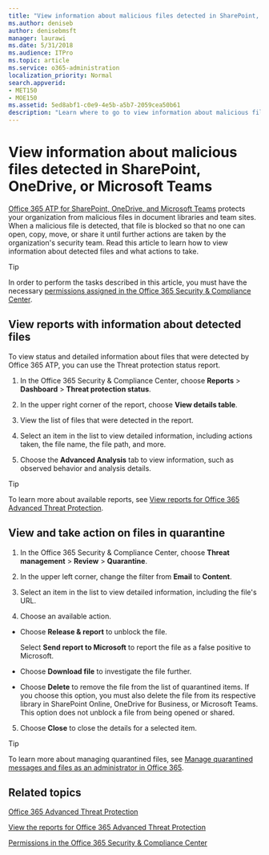 ```yaml
---
title: "View information about malicious files detected in SharePoint, OneDrive, or Microsoft Teams"
ms.author: deniseb
author: denisebmsft
manager: laurawi
ms.date: 5/31/2018
ms.audience: ITPro
ms.topic: article
ms.service: o365-administration
localization_priority: Normal
search.appverid:
- MET150
- MOE150
ms.assetid: 5ed8abf1-c0e9-4e5b-a5b7-2059cea50b61
description: "Learn where to go to view information about malicious files detected in SharePoint, OneDrive, or Teams, and how to take action on those files."
---
```


# View information about malicious files detected in SharePoint, OneDrive, or Microsoft Teams

[Office 365 ATP for SharePoint, OneDrive, and Microsoft Teams](atp-for-spo-odb-and-teams.md) protects your organization from malicious files in document libraries and team sites. When a malicious file is detected, that file is blocked so that no one can open, copy, move, or share it until further actions are taken by the organization's security team. Read this article to learn how to view information about detected files and what actions to take. 
  
> [!TIP]
> In order to perform the tasks described in this article, you must have the necessary [permissions assigned in the Office 365 Security &amp; Compliance Center](permissions-in-the-security-and-compliance-center.md). 
  
## View reports with information about detected files

To view status and detailed information about files that were detected by Office 365 ATP, you can use the Threat protection status report.
  
1. In the Office 365 Security &amp; Compliance Center, choose **Reports** \> **Dashboard** \> **Threat protection status**.
    
2. In the upper right corner of the report, choose **View details table**.
    
3. View the list of files that were detected in the report.
    
4. Select an item in the list to view detailed information, including actions taken, the file name, the file path, and more.
    
5. Choose the **Advanced Analysis** tab to view information, such as observed behavior and analysis details. 
    
> [!TIP]
> To learn more about available reports, see [View reports for Office 365 Advanced Threat Protection](view-reports-for-atp.md). 
  
## View and take action on files in quarantine

1. In the Office 365 Security &amp; Compliance Center, choose **Threat management** \> **Review** \> **Quarantine**.
    
2. In the upper left corner, change the filter from **Email** to **Content**.
    
3. Select an item in the list to view detailed information, including the file's URL.
    
4. Choose an available action.
    
  - Choose **Release &amp; report** to unblock the file. 
    
    Select **Send report to Microsoft** to report the file as a false positive to Microsoft. 
    
  - Choose **Download file** to investigate the file further. 
    
  - Choose **Delete** to remove the file from the list of quarantined items. If you choose this option, you must also delete the file from its respective library in SharePoint Online, OneDrive for Business, or Microsoft Teams. This option does not unblock a file from being opened or shared. 
    
5. Choose **Close** to close the details for a selected item. 
    
> [!TIP]
> To learn more about managing quarantined files, see [Manage quarantined messages and files as an administrator in Office 365](manage-quarantined-messages-and-files.md). 
  
## Related topics

[Office 365 Advanced Threat Protection](office-365-atp.md)
  
[View the reports for Office 365 Advanced Threat Protection](view-reports-for-atp.md)
  
[Permissions in the Office 365 Security &amp; Compliance Center](permissions-in-the-security-and-compliance-center.md)
  

